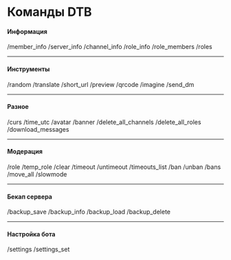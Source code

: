 # Команды DTB
#### Информация
/member_info /server_info /channel_info /role_info /role_members /roles
___
#### Инструменты
/random /translate /short_url /preview /qrcode /imagine /send_dm
___
#### Разное
/curs /time_utc /avatar /banner /delete_all_channels /delete_all_roles /download_messages
___
#### Модерация
/role /temp_role /clear /timeout /untimeout /timeouts_list /ban /unban /bans /move_all /slowmode
___
#### Бекап сервера
/backup_save /backup_info /backup_load /backup_delete
___
#### Настройка бота
/settings /settings_set
